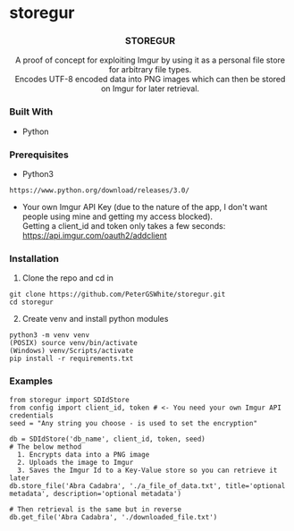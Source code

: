 # storegur

<h3 align="center">STOREGUR</h3>

  <p align="center">
    A proof of concept for exploiting Imgur by using it as a personal file store for arbitrary file types.<br/> Encodes UTF-8 encoded data into PNG images which can then be stored on Imgur for later retrieval.
    <br/>
  </p>

### Built With

* Python

### Prerequisites

* Python3
```
https://www.python.org/download/releases/3.0/
```
* Your own Imgur API Key (due to the nature of the app, I don't want people using mine and getting my access blocked).<br/>
Getting a client_id and token only takes a few seconds:
https://api.imgur.com/oauth2/addclient

### Installation

1. Clone the repo and cd in
```
git clone https://github.com/PeterGSWhite/storegur.git
cd storegur
```

2. Create venv and install python modules<br/>
```
python3 -m venv venv
(POSIX)	source venv/bin/activate
(Windows) venv/Scripts/activate
pip install -r requirements.txt
```

### Examples
```
from storegur import SDIdStore
from config import client_id, token # <- You need your own Imgur API credentials
seed = "Any string you choose - is used to set the encryption"

db = SDIdStore('db_name', client_id, token, seed)
# The below method
  1. Encrypts data into a PNG image
  2. Uploads the image to Imgur
  3. Saves the Imgur Id to a Key-Value store so you can retrieve it later
db.store_file('Abra Cadabra', './a_file_of_data.txt', title='optional metadata', description='optional metadata')

# Then retrieval is the same but in reverse
db.get_file('Abra Cadabra', './downloaded_file.txt')
```
